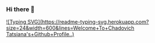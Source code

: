 ### Hi there 👋

[![Typing SVG](https://readme-typing-svg.herokuapp.com?size=24&width=600&lines=Welcome+To+Chadovich Tatsiana's+Github+Profile..)](https://git.io/typing-svg)


<!--
**Rododondron/Rododondron** is a ✨ _special_ ✨ repository because its `README.md` (this file) appears on your GitHub profile.

Here are some ideas to get you started:

- 🔭 I’m currently working on ...
- 🌱 I’m currently learning ...
- 👯 I’m looking to collaborate on ...
- 🤔 I’m looking for help with ...
- 💬 Ask me about ...
- 📫 How to reach me: ...
- 😄 Pronouns: ...
- ⚡ Fun fact: ...
-->
